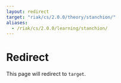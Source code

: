```yaml
---
layout: redirect
target: "riak/cs/2.0.0/theory/stanchion/"
aliases:
  - /riak/cs/2.0.0/learning/stanchion/
---
```


# Redirect

This page will redirect to `target`.
